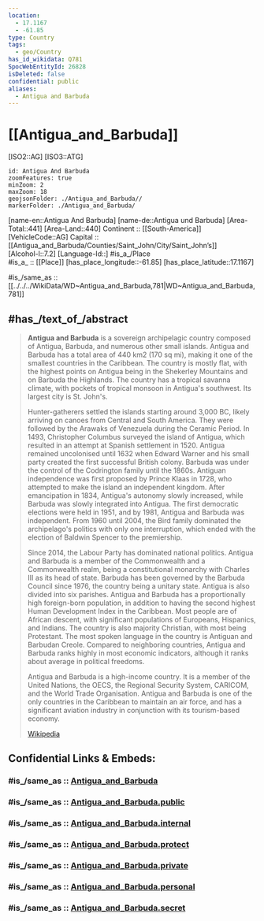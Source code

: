 ```yaml
---
location:
  - 17.1167
  - -61.85
type: Country
tags:
  - geo/Country
has_id_wikidata: Q781
SpocWebEntityId: 26828
isDeleted: false
confidential: public
aliases:
  - Antigua and Barbuda
---
```


# [[Antigua_and_Barbuda]] 

[ISO2::AG] 
[ISO3::ATG] 

```leaflet
id: Antigua And Barbuda
zoomFeatures: true 
minZoom: 2 
maxZoom: 18
geojsonFolder: ./Antigua_and_Barbuda//
markerFolder: ./Antigua_and_Barbuda/
```

[name-en::Antigua And Barbuda] 
[name-de::Antigua und Barbuda] 
[Area-Total::441] 
[Area-Land::440] 
Continent :: [[South-America]]  
[VehicleCode::AG] 
Capital :: [[Antigua_and_Barbuda/Counties/Saint_John/City/Saint_John’s]]  
[Alcohol-l::7.2] 
[Language-Id::] 
#is_a_/Place  
#is_a_ :: [[Place]] 
[has_place_longitude::-61.85] 
[has_place_latitude::17.1167] 

#is_/same_as :: [[../../../WikiData/WD~Antigua_and_Barbuda,781|WD~Antigua_and_Barbuda,781]]  

## #has_/text_of_/abstract 

> **Antigua and Barbuda** is a sovereign archipelagic country composed of Antigua, Barbuda, and numerous other small islands. Antigua and Barbuda has a total area of 440 km2 (170 sq mi), making it one of the smallest countries in the Caribbean. The country is mostly flat, with the highest points on Antigua being in the Shekerley Mountains and on Barbuda the Highlands. The country has a tropical savanna climate, with pockets of tropical monsoon in Antigua's southwest. Its largest city is St. John's.
>
> Hunter-gatherers settled the islands starting around 3,000 BC, likely arriving on canoes from Central and South America. They were followed by the Arawaks of Venezuela during the Ceramic Period. In 1493, Christopher Columbus surveyed the island of Antigua, which resulted in an attempt at Spanish settlement in 1520. Antigua remained uncolonised until 1632 when Edward Warner and his small party created the first successful British colony. Barbuda was under the control of the Codrington family until the 1860s. Antiguan independence was first proposed by Prince Klaas in 1728, who attempted to make the island an independent kingdom. After emancipation in 1834, Antigua's autonomy slowly increased, while Barbuda was slowly integrated into Antigua. The first democratic elections were held in 1951, and by 1981, Antigua and Barbuda was independent. From 1960 until 2004, the Bird family dominated the archipelago's politics with only one interruption, which ended with the election of Baldwin Spencer to the premiership.
>
> Since 2014, the Labour Party has dominated national politics. Antigua and Barbuda is a member of the Commonwealth and a Commonwealth realm, being a constitutional monarchy with Charles III as its head of state. Barbuda has been governed by the Barbuda Council since 1976, the country being a unitary state. Antigua is also divided into six parishes. Antigua and Barbuda has a proportionally high foreign-born population, in addition to having the second highest Human Development Index in the Caribbean. Most people are of African descent, with significant populations of Europeans, Hispanics, and Indians. The country is also majority Christian, with most being Protestant. The most spoken language in the country is Antiguan and Barbudan Creole. Compared to neighboring countries, Antigua and Barbuda ranks highly in most economic indicators, although it ranks about average in political freedoms.
>
> Antigua and Barbuda is a high-income country. It is a member of the United Nations, the OECS, the Regional Security System, CARICOM, and the World Trade Organisation. Antigua and Barbuda is one of the only countries in the Caribbean to maintain an air force, and has a significant aviation industry in conjunction with its tourism-based economy.
>
> [Wikipedia](https://en.wikipedia.org/wiki/Antigua%20and%20Barbuda) 


## Confidential Links & Embeds: 

### #is_/same_as :: [Antigua_and_Barbuda](/_Standards/Earth/Continent/America~Caribbean/Antigua_and_Barbuda.md) 

### #is_/same_as :: [Antigua_and_Barbuda.public](/_public/Earth/Continent/America~Caribbean/Antigua_and_Barbuda.public.md) 

### #is_/same_as :: [Antigua_and_Barbuda.internal](/_internal/Earth/Continent/America~Caribbean/Antigua_and_Barbuda.internal.md) 

### #is_/same_as :: [Antigua_and_Barbuda.protect](/_protect/Earth/Continent/America~Caribbean/Antigua_and_Barbuda.protect.md) 

### #is_/same_as :: [Antigua_and_Barbuda.private](/_private/Earth/Continent/America~Caribbean/Antigua_and_Barbuda.private.md) 

### #is_/same_as :: [Antigua_and_Barbuda.personal](/_personal/Earth/Continent/America~Caribbean/Antigua_and_Barbuda.personal.md) 

### #is_/same_as :: [Antigua_and_Barbuda.secret](/_secret/Earth/Continent/America~Caribbean/Antigua_and_Barbuda.secret.md)

